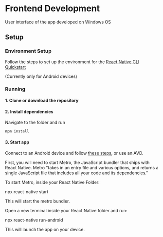 # Frontend Development
User interface of the app developed on Windows OS

## Setup

### Environment Setup
Follow the steps to set up the environment for the [React Native CLI Quickstart](https://reactnative.dev/docs/environment-setup)

(Currently only for Android devices)

### Running

#### 1. Clone or download the repository

#### 2. Install dependencies
Navigate to the folder and run
```
npm install
```

#### 3. Start app
Connect to an Android device and follow [these steps](https://reactnative.dev/docs/running-on-device), or use an AVD.

First, you will need to start Metro, the JavaScript bundler that ships with React Native. Metro "takes in an entry file and various options, and returns a single JavaScript file that includes all your code and its dependencies."

To start Metro, inside your React Native Folder:

npx react-native start

This will start the metro bundler. 

Open a new terminal inside your React Native folder and run:

npx react-native run-android

This will launch the app on your device. 